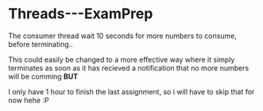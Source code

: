 # Threads---ExamPrep

The consumer thread wait 10 seconds for more numbers to consume, before terminating..

This could easily be changed to a more effective way where it simply terminates as soon as it has recieved a notification
that no more numbers will be comming __BUT__

I only have 1 hour to finish the last assignment, so i will have to skip that for now hehe :P
